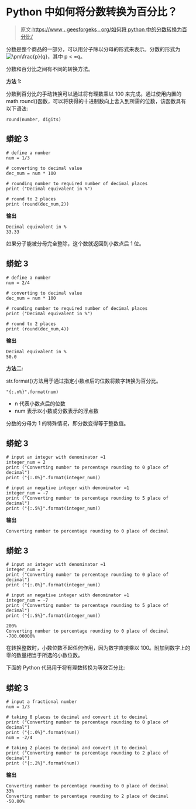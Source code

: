 # Python 中如何将分数转换为百分比？

> 原文:[https://www . geesforgeks . org/如何将 python 中的分数转换为百分比/](https://www.geeksforgeeks.org/how-to-convert-fraction-to-percent-in-python/)

分数是整个商品的一部分，可以用分子除以分母的形式来表示。分数的形式为![\pm\frac{p}{q}    ](img/2171c616afd35a9d3cf18e84086ebcc6.png "Rendered by QuickLaTeX.com")，其中 p < =q。

分数和百分比之间有不同的转换方法。

**方法 1:**

分数到百分比的手动转换可以通过将有理数乘以 100 来完成。通过使用内置的 math.round()函数，可以将获得的十进制数向上舍入到所需的位数，该函数具有以下语法:

```
round(number, digits)
```

## 蟒蛇 3

```
# define a number
num = 1/3

# converting to decimal value
dec_num = num * 100

# rounding number to required number of decimal places 
print ("Decimal equivalent in %")

# round to 2 places
print (round(dec_num,2))
```

**输出**

```
Decimal equivalent in %
33.33
```

如果分子能被分母完全整除，这个数就返回到小数点后 1 位。

## 蟒蛇 3

```
# define a number
num = 2/4

# converting to decimal value
dec_num = num * 100

# rounding number to required number of decimal places 
print ("Decimal equivalent in %")

# round to 2 places
print (round(dec_num,4))
```

**输出**

```
Decimal equivalent in %
50.0
```

**方法二:**

str.format()方法用于通过指定小数点后的位数将数字转换为百分比。

```
"{:.n%}".format(num)
```

*   n 代表小数点后的位数
*   num 表示以小数或分数表示的浮点数

分数的分母为 1 的特殊情况，即分数变得等于整数值。

## 蟒蛇 3

```
# input an integer with denominator =1 
integer_num = 2 
print ("Converting number to percentage rounding to 0 place of decimal")
print ("{:.0%}".format(integer_num))

# input an negative integer with denominator =1 
integer_num = -7 
print ("Converting number to percentage rounding to 5 place of decimal")
print ("{:.5%}".format(integer_num))
```

**输出**

```
Converting number to percentage rounding to 0 place of decimal

```

## 蟒蛇 3

```
# input an integer with denominator =1 
integer_num = 2 
print ("Converting number to percentage rounding to 0 place of decimal")
print ("{:.0%}".format(integer_num))

# input an negative integer with denominator =1 
integer_num = -7 
print ("Converting number to percentage rounding to 5 place of decimal")
print ("{:.5%}".format(integer_num))
```

```
200%
Converting number to percentage rounding to 0 place of decimal
-700.00000%
```

在转换整数时，小数位数不起任何作用，因为数字直接乘以 100。附加到数字上的零的数量相当于所选的小数位数。

下面的 Python 代码用于将有理数转换为等效百分比:

## 蟒蛇 3

```
# input a fractional number
num = 1/3

# taking 0 places to decimal and convert it to decimal
print ("Converting number to percentage rounding to 0 place of decimal")
print ("{:.0%}".format(num))
num = -2/4

# taking 2 places to decimal and convert it to decimal
print ("Converting number to percentage rounding to 2 place of decimal")
print ("{:.2%}".format(num))
```

**输出**

```
Converting number to percentage rounding to 0 place of decimal
33%
Converting number to percentage rounding to 2 place of decimal
-50.00%
```